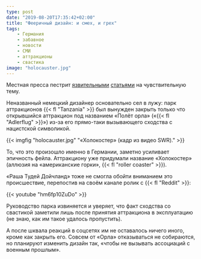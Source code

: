 ```yaml
---
type: post
date: "2019-08-20T17:35:42+02:00"
title: "Фееричный дизайн: и смех, и грех"
tags:
    - Германия
    - забавное
    - новости
    - СМИ
    - аттракционы
    - свастика
image: "holocauster.jpg"
---
```


Местная пресса пестрит [язвительными](https://www.nu.nl/275577/video/duits-pretpark-sluit-attractie-na-kritiek-op-hakenkruisvorm.html) [статьями](https://www.ad.nl/buitenland/duits-pretpark-sluit-holocoaster-draaiende-hakenkruizen-vallen-niet-in-de-smaak~a6c61dcc9/) на чувствительную тему.

Неназванный немецкий дизайнер основательно сел в лужу: парк аттракционов {{< fl "Tanzania" >}} был вынужден закрыть только что открывшийся аттракцион под названием «Полёт орла» («{{< fl "Adlerflug" >}}») из-за его прямо-таки вызывающего сходства с нацистской символикой.

<!--more-->

{{< imgfig "holocauster.jpg" "«Холокостер» (кадр из видео SWR)." >}}

То, что это произошло именно в Германии, заметно усиливает эпичность фейла. Аттракциону уже придумали название «Холокостер» (аллюзия на «американские горки», {{< fl "roller coaster" >}}).

«Раша Тудей Дойчланд» тоже не смогла обойти вниманием это происшествие, перепостив на своём канале ролик с {{< fl "Reddit" >}}:

{{< youtube "hm6fp10ZuDo" >}}

Руководство парка извиняется и уверяет, что факт сходства со свастикой заметили лишь после принятия аттракциона в эксплуатацию (не знаю, как им такое удалось пропустить).

А после шквала реакций в соцсетях им не оставалось ничего иного, кроме как закрыть его. Совсем от «Орла» отказываться не собираются, но планируют изменить дизайн так, «чтобы не вызывать ассоциаций с военным прошлым».
